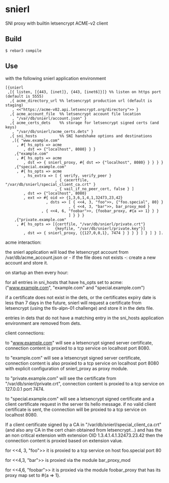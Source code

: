snierl
=====

SNI proxy with builtin letsencrypt ACME-v2 client

Build
-----

    $ rebar3 compile


Use
-----

with the following snierl application environment

~~~
[{snierl
 ,[{ listen, [{443, [inet]}, {443, [inet6]}]} %% listen on https port (default is 5555)
  ,{ acme_directory_url %% letsencrypt production url (default is staging)
   , <<"https://acme-v02.api.letsencrypt.org/directory">> }
  ,{ acme_account_file  %% letsencrypt account file location
   , "/var/db/snierl/account.json" }
  ,{ acme_certs_dets    %% storage for letsencrypt signed certs (and keys)
   , "/var/db/snierl/acme_certs.dets" }
  ,{ sni_hosts          %% SNI handshake options and destinations
   ,[{ "www.example.com"
     , #{ hs_opts => acme
        , dst => {"localhost", 8080} } }
    ,{"example.com"
     , #{ hs_opts => acme
        , dst => { snierl_proxy, #{ dst => {"localhost", 8080} } } } }
    ,{"special.example.com"
     , #{ hs_opts => acme
        , hs_extra => [ { verify, verify_peer }
                      , { cacertfile, "/var/db/snierl/special_client_ca.crt" }
                      , { vail_if_no_peer_cert, false } ]
        , dst => {"localhost", 8080}
        , ext => #{ oid => {1,3,6,1,4,1,32473,23,42}
                  , dsts => [ { <<4, 3, "foo">>, {"foo.special", 80} }
                            , { <<4, 3, "bar">>, bar_proxy_mod }
			    , { <<4, 6, "foobar">>, {foobar_proxy, #{a => 1} } }
                            ] } } }
    ,{"private.example.com"
     , #{ hs_opts => [{certfile, "/var/db/snierl/private.crt"}
                      {keyfile, "/var/db/snierl/private.key"}]
        , dst => { snierl_proxy, {{127,0,0,1}, 7474 } } } } ] } ] } ].
~~~

acme interaction:

the snierl application will load the letsencrypt account from
/var/db/acme_account.json or - if the file does not exists -:
create a new account and store it.

on startup an then every hour:

for all entries in sni_hosts that have hs_opts set to acme:
("www.example.com", "example.com" and "special.example.com")

if a certificate does not exist in the dets, or the certificates expiry date is
less than 7 days in the future, snierl will request a certificate from
letsencrypt (using the tls-alpn-01 challenge) and store it in the dets file.

entries in dets that do not have a matching entry in the sni_hosts application
environment are removed from dets.

client connections:

to "www.example.com" will see a letsencrypt signed server certificate,
connection content is proxied to a tcp service on localhost port 8080.

to "example.com" will see a letsencrypt signed server certificate,
connection content is also proxied to a tcp service on localhost port 8080
with explicit configuration of snierl_proxy as proxy module.

to "private.example.com" will see the certificate from
"/var/db/snierl/private.crt", connection content is proxied to a tcp service
on 127.0.0.1 port 7474.

to "special.example.com" will see a letsencrypt signed certificate and a
client certificate request in the server tls hello message.
if no valid client certificate is sent, the connection will be proxied to
a tcp service on localhost 8080.

If a client certificate signed by a CA in "/var/db/snierl/special_client_ca.crt"
(and also any CA in the cert chain obtained from letsencrypt...) and
has the an non critical extension with extension OID 1.3.4.1.4.1.32473.23.42
then the connection content is proxied based on extension value.

for <<4, 3, "foo">>  it is proxied to a tcp service on host foo.special port 80

for <<4,3, "bar">> is proxied via the module bar_proxy_mod

for <<4,6, "foobar">> it is proxied via the module foobar_proxy that has
its proxy map set to #{a => 1}.